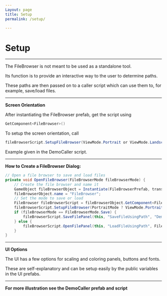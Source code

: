 ```yaml
---
Layout: page
title: Setup
permalink: /setup/

---
```


# Setup

***

The FileBrowser is not meant to be used as a standalone tool. 

Its function is to provide an interactive way to the user to determine paths. 

These paths are then passed on to a caller script which can use them to, for example, save/load files.

***

**Screen Orientation**

After instantiating the FileBrowser prefab, get the script using 

```csharp
GetComponent<FileBrowser>()
```

To setup the screen orientation, call 

```csharp
fileBrowserScript.SetupFileBrowser(ViewMode.Portrait or ViewMode.Landscape)_
```

Example given in the DemoCaller script.

***

**How to Create a FileBrowser Dialog:**

```csharp
// Open a file browser to save and load files
private void OpenFileBrowser(FileBrowserMode fileBrowserMode) {
    // Create the file browser and name it
    GameObject fileBrowserObject = Instantiate(FileBrowserPrefab, transform);
    fileBrowserObject.name = "FileBrowser";
    // Set the mode to save or load
    FileBrowser fileBrowserScript = fileBrowserObject.GetComponent<FileBrowser>();
    fileBrowserScript.SetupFileBrowser(PortraitMode ? ViewMode.Portrait : ViewMode.Landscape);
    if (fileBrowserMode == FileBrowserMode.Save) {
        fileBrowserScript.SaveFilePanel(this, "SaveFileUsingPath", "DemoText", FileExtension);
    } else {
        fileBrowserScript.OpenFilePanel(this, "LoadFileUsingPath", FileExtension);
    }
}
```
***

**UI Options**

The UI has a few options for scaling and coloring panels, buttons and fonts. 

These are self-explanatory and can be setup easily by the public variables in the UI prefabs.

***

**For more illustration see the DemoCaller prefab and script**
